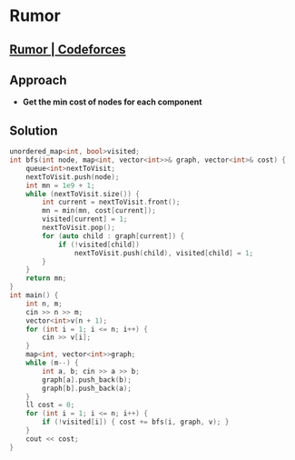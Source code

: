 # Rumor
## [Rumor | Codeforces](https://codeforces.com/contest/893/problem/C)

## Approach 
- **Get the min cost of nodes for each component**
## Solution 
```cpp
unordered_map<int, bool>visited;
int bfs(int node, map<int, vector<int>>& graph, vector<int>& cost) {
    queue<int>nextToVisit;
    nextToVisit.push(node);
    int mn = 1e9 + 1;
    while (nextToVisit.size()) {
        int current = nextToVisit.front();
        mn = min(mn, cost[current]);
        visited[current] = 1;
        nextToVisit.pop();
        for (auto child : graph[current]) {
            if (!visited[child])
                nextToVisit.push(child), visited[child] = 1;
        }
    }
    return mn;
}
int main() {
    int n, m;
    cin >> n >> m;
    vector<int>v(n + 1);
    for (int i = 1; i <= n; i++) {
        cin >> v[i];
    }
    map<int, vector<int>>graph;
    while (m--) {
        int a, b; cin >> a >> b;
        graph[a].push_back(b);
        graph[b].push_back(a);
    }
    ll cost = 0;
    for (int i = 1; i <= n; i++) {
        if (!visited[i]) { cost += bfs(i, graph, v); }
    }
    cout << cost;
}
```
